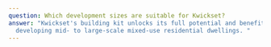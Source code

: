 ```yaml
---
question: Which development sizes are suitable for Kwickset?
answer: "Kwickset's building kit unlocks its full potential and benefits when
  developing mid- to large-scale mixed-use residential dwellings. "
---
```

